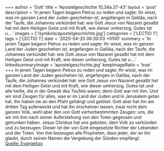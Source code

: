 +++
author = 'Gott'
title = 'Apostelgeschichte 10,34a.37-43'
layout = 'post'
description = 'In jenen Tagen begann Petrus zu reden und sagte: Ihr wisst, was im ganzen Land der Juden geschehen ist, angefangen in Galiläa, nach der Taufe, die Johannes verkündet hat: wie Gott Jesus von Nazaret gesalbt hat mit dem Heiligen Geist und mit Kraft, wie dieser umherzog, Gutes tat u....'
images = ['/symbols/apostelgeschichte.jpg']
categories = ['LECTIO 1']
tags = ['LECTIO 1']
date = '2025-04-20 06:30:03 +0100'
summary = 'In jenen Tagen begann Petrus zu reden und sagte: Ihr wisst, was im ganzen Land der Juden geschehen ist, angefangen in Galiläa, nach der Taufe, die Johannes verkündet hat: wie Gott Jesus von Nazaret gesalbt hat mit dem Heiligen Geist und mit Kraft, wie dieser umherzog, Gutes tat u....'
linkedsummaryImage = 'apostelgeschichte.jpg'
keepImageRatio = 'true'
+++
In jenen Tagen begann Petrus zu reden und sagte:
Ihr wisst, was im ganzen Land der Juden geschehen ist, angefangen in Galiläa, nach der Taufe, die Johannes verkündet hat:
wie Gott Jesus von Nazaret gesalbt hat mit dem Heiligen Geist und mit Kraft, wie dieser umherzog, Gutes tat und alle heilte, die in der Gewalt des Teufels waren; denn Gott war mit ihm.<!--more-->
Und wir sind Zeugen für alles, was er im Land der Juden und in Jerusalem getan hat. Ihn haben sie an den Pfahl gehängt und getötet.
Gott aber hat ihn am dritten Tag auferweckt und hat ihn erscheinen lassen,
zwar nicht dem ganzen Volk, wohl aber den von Gott vorherbestimmten Zeugen: uns, die wir mit ihm nach seiner Auferstehung von den Toten gegessen und getrunken haben.
Jesus Christus hat uns geboten, dem Volk zu verkünden und zu bezeugen: Dieser ist der von Gott eingesetzte Richter der Lebenden und der Toten.
Von ihm bezeugen alle Propheten, dass jeder, der an ihn glaubt, durch seinen Namen die Vergebung der Sünden empfängt.<br> [Quelle: Evangelizo](https://evangeliumtagfuertag.org/DE/gospel)